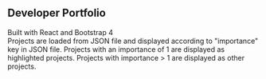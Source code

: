 ## Developer Portfolio

Built with React and Bootstrap 4  
Projects are loaded from JSON file and displayed according to "importance" key in JSON file. Projects with an importance of 1 are displayed as highlighted projects. Projects with importance > 1 are displayed as other projects.